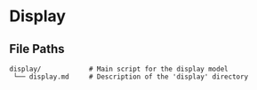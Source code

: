 # Display

## File Paths

    display/            # Main script for the display model
     └── display.md     # Description of the 'display' directory
